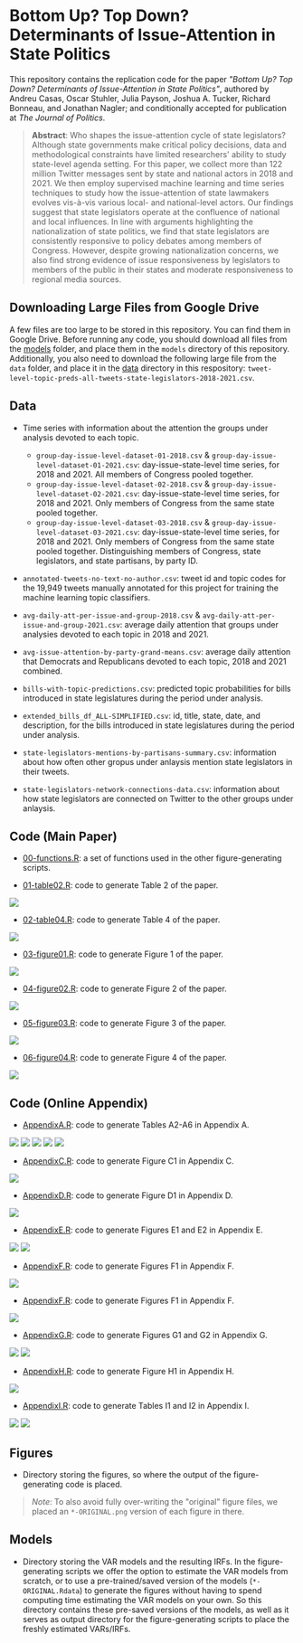 # Bottom Up? Top Down? Determinants of Issue-Attention in State Politics

This repository contains the replication code for the paper _"Bottom Up? Top Down? Determinants of Issue-Attention in State Politics"_, authored by Andreu Casas, Oscar Stuhler, Julia Payson, Joshua A. Tucker, Richard Bonneau, and Jonathan Nagler; and conditionally accepted for publication at _The Journal of Politics_. 

> __Abstract__:
> Who shapes the issue-attention cycle of state legislators? Although state governments make critical policy decisions, data and methodological constraints have limited researchers' ability to study state-level agenda setting. For this paper, we collect more than 122 million Twitter messages sent by state and national actors in 2018 and 2021. We then employ supervised machine learning and time series techniques to study how the issue-attention of state lawmakers evolves vis-à-vis various local- and national-level actors. Our findings suggest that state legislators operate at the confluence of national and local influences. In line with arguments highlighting the nationalization of state politics, we find that state legislators are consistently responsive to policy debates among members of Congress. However, despite growing nationalization concerns, we also find strong evidence of issue responsiveness by legislators to members of the public in their states and moderate responsiveness to regional media sources.

## Downloading Large Files from Google Drive

A few files are too large to be stored in this repository. You can find them in Google Drive. Before running any code, you should download all files from the [models](https://drive.google.com/drive/folders/15V-mTaaCA1bcDYnG4S9oz46KkBj-sSDj) folder, and place them in the `models` directory of this repository. Additionally, you also need to download the following large file from the `data` folder, and place it in the [data](tweet-level-topic-preds-all-tweets-state-legislators-2018-2021.csv) directory in this respository: `tweet-level-topic-preds-all-tweets-state-legislators-2018-2021.csv`.   

## Data

- Time series with information about the attention the groups under analysis devoted to each topic.

  - `group-day-issue-level-dataset-01-2018.csv` & `group-day-issue-level-dataset-01-2021.csv`: day-issue-state-level time series, for 2018 and 2021. All members of Congress pooled together.
  - `group-day-issue-level-dataset-02-2018.csv` & `group-day-issue-level-dataset-02-2021.csv`: day-issue-state-level time series, for 2018 and 2021. Only members of Congress from the same state pooled together.
  - `group-day-issue-level-dataset-03-2018.csv` & `group-day-issue-level-dataset-03-2021.csv`: day-issue-state-level time series, for 2018 and 2021. Only members of Congress from the same state  pooled together. Distinguishing members of Congress, state legislators, and state partisans, by party ID.

- `annotated-tweets-no-text-no-author.csv`: tweet id and topic codes for the 19,949 tweets manually annotated for this project for training the machine learning topic classifiers.
- `avg-daily-att-per-issue-and-group-2018.csv` & `avg-daily-att-per-issue-and-group-2021.csv`: average daily attention that groups under analysies devoted to each topic in 2018 and 2021.
- `avg-issue-attention-by-party-grand-means.csv`: average daily attention that Democrats and Republicans devoted to each topic, 2018 and 2021 combined.
- `bills-with-topic-predictions.csv`: predicted topic probabilities for bills introduced in state legislatures during the period under analysis.
- `extended_bills_df_ALL-SIMPLIFIED.csv`: id, title, state, date, and description, for the bills introduced in state legislatures during the period under analysis.
- `state-legislators-mentions-by-partisans-summary.csv`: information about how often other gropus under anlaysis mention state legislators in their tweets.
- `state-legislators-network-connections-data.csv`: information about how state legislators are connected on Twitter to the other groups under anlaysis.

## Code (Main Paper)

- [00-functions.R](https://github.com/CasAndreu/lead_follow_states_jop/blob/main/code/00-functions.R): a set of functions used in the other figure-generating scripts.

- [01-table02.R](https://github.com/CasAndreu/lead_follow_states_jop/blob/main/code/01-table02.R): code to generate Table 2 of the paper.

<img src = "https://github.com/CasAndreu/lead_follow_states_jop/blob/main/tables/table02.png">

- [02-table04.R](https://github.com/CasAndreu/lead_follow_states_jop/blob/main/code/02-table04.R): code to generate Table 4 of the paper.

<img src = "https://github.com/CasAndreu/lead_follow_states_jop/blob/main/tables/table04.png">

- [03-figure01.R](https://github.com/CasAndreu/lead_follow_states_jop/blob/main/code/03-figure01.R): code to generate Figure 1 of the paper.

<img src = "https://github.com/CasAndreu/lead_follow_states_jop/blob/main/figures/figure01.png">

- [04-figure02.R](https://github.com/CasAndreu/lead_follow_states_jop/blob/main/code/04-figure02.R): code to generate Figure 2 of the paper.

<img src = "https://github.com/CasAndreu/lead_follow_states_jop/blob/main/figures/figure04.png">

- [05-figure03.R](https://github.com/CasAndreu/lead_follow_states_jop/blob/main/code/05-figure03.R): code to generate Figure 3 of the paper.

<img src = "https://github.com/CasAndreu/lead_follow_states_jop/blob/main/figures/figure03.png">

- [06-figure04.R](https://github.com/CasAndreu/lead_follow_states_jop/blob/main/code/06-figure04.R): code to generate Figure 4 of the paper.

<img src = "https://github.com/CasAndreu/lead_follow_states_jop/blob/main/figures/figure04.png">

## Code (Online Appendix)

- [AppendixA.R](https://github.com/CasAndreu/lead_follow_states_jop/blob/main/code/AppendixA.R): code to generate Tables A2-A6 in Appendix A.

<img src = "https://github.com/CasAndreu/lead_follow_states_jop/blob/main/tables/tableA2.png">
<img src = "https://github.com/CasAndreu/lead_follow_states_jop/blob/main/tables/tableA3.png">
<img src = "https://github.com/CasAndreu/lead_follow_states_jop/blob/main/tables/tableA4.png">
<img src = "https://github.com/CasAndreu/lead_follow_states_jop/blob/main/tables/tableA5.png">
<img src = "https://github.com/CasAndreu/lead_follow_states_jop/blob/main/tables/tableA6.png">

- [AppendixC.R](https://github.com/CasAndreu/lead_follow_states_jop/blob/main/code/AppendixC.R): code to generate Figure C1 in Appendix C.

<img src = "https://github.com/CasAndreu/lead_follow_states_jop/blob/main/figures/figureC1.png">

- [AppendixD.R](https://github.com/CasAndreu/lead_follow_states_jop/blob/main/code/AppendixD.R): code to generate Figure D1 in Appendix D.

<img src = "https://github.com/CasAndreu/lead_follow_states_jop/blob/main/figures/figureD1.png">

- [AppendixE.R](https://github.com/CasAndreu/lead_follow_states_jop/blob/main/code/AppendixE.R): code to generate Figures E1 and E2 in Appendix E.

<img src = "https://github.com/CasAndreu/lead_follow_states_jop/blob/main/figures/figureE1.png">
<img src = "https://github.com/CasAndreu/lead_follow_states_jop/blob/main/figures/figureE2.png">

- [AppendixF.R](https://github.com/CasAndreu/lead_follow_states_jop/blob/main/code/AppendixF.R): code to generate Figures F1 in Appendix F.

<img src = "https://github.com/CasAndreu/lead_follow_states_jop/blob/main/figures/figureF1.png">

- [AppendixF.R](https://github.com/CasAndreu/lead_follow_states_jop/blob/main/code/AppendixF.R): code to generate Figures F1 in Appendix F.

<img src = "https://github.com/CasAndreu/lead_follow_states_jop/blob/main/figures/figureF1.png">

- [AppendixG.R](https://github.com/CasAndreu/lead_follow_states_jop/blob/main/code/AppendixG.R): code to generate Figures G1 and G2 in Appendix G.

<img src = "https://github.com/CasAndreu/lead_follow_states_jop/blob/main/figures/figureG1.png">
<img src = "https://github.com/CasAndreu/lead_follow_states_jop/blob/main/figures/figureG2.png">

- [AppendixH.R](https://github.com/CasAndreu/lead_follow_states_jop/blob/main/code/AppendixH.R): code to generate Figure H1 in Appendix H.

<img src = "https://github.com/CasAndreu/lead_follow_states_jop/blob/main/figures/figureH1.png">

- [AppendixI.R](https://github.com/CasAndreu/lead_follow_states_jop/blob/main/code/AppendixI.R): code to generate Tables I1 and I2 in Appendix I.

<img src = "https://github.com/CasAndreu/lead_follow_states_jop/blob/main/tables/tableI1.png">
<img src = "https://github.com/CasAndreu/lead_follow_states_jop/blob/main/tables/tableI2.png">


## Figures

- Directory storing the figures, so where the output of the figure-generating code is placed. 

> _Note_: To also avoid fully over-writing the "original" figure files, we placed an `*-ORIGINAL.png` version of each figure in there.

## Models

- Directory storing the VAR models and the resulting IRFs. In the figure-generating scripts we offer the option to estimate the VAR models from scratch, or to use a pre-trained/saved version of the models (`*-ORIGINAL.Rdata`) to generate the figures without having to spend computing time estimating the VAR models on your own. So this directory contains these pre-saved versions of the models, as well as it serves as output directory for the figure-generating scripts to place the freshly estimated VARs/IRFs.
